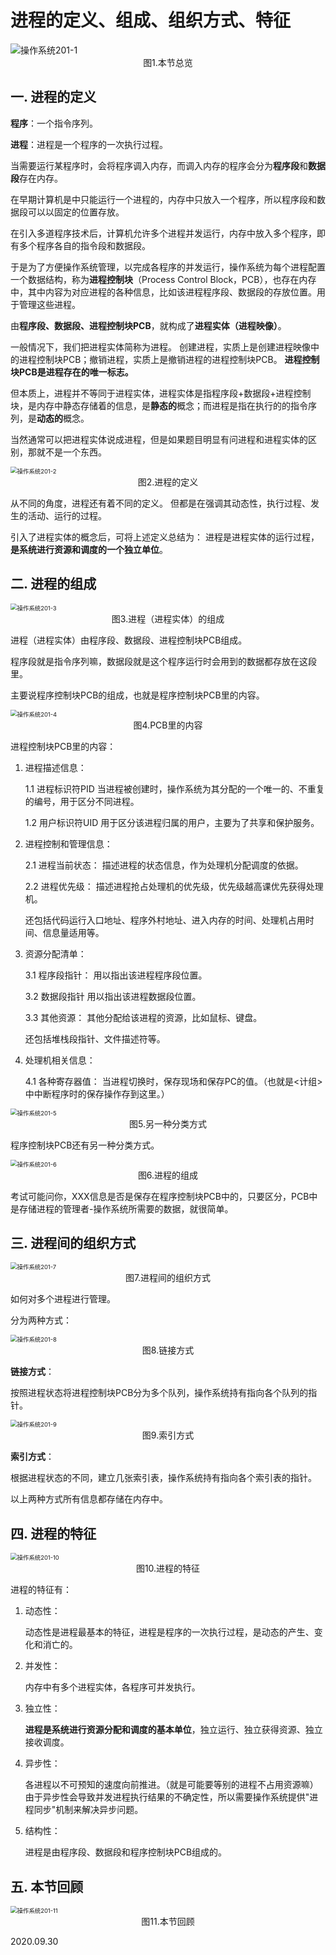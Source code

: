# 进程的定义、组成、组织方式、特征

<img src="操作系统201-1.png" alt="操作系统201-1"  />

<center>图1.本节总览</center>

## 一. 进程的定义

**程序**：一个指令序列。

**进程**：进程是一个程序的一次执行过程。

当需要运行某程序时，会将程序调入内存，而调入内存的程序会分为**程序段**和**数据段**存在内存。

在早期计算机是中只能运行一个进程的，内存中只放入一个程序，所以程序段和数据段可以以固定的位置存放。

在引入多道程序技术后，计算机允许多个进程并发运行，内存中放入多个程序，即有多个程序各自的指令段和数据段。

于是为了方便操作系统管理，以完成各程序的并发运行，操作系统为每个进程配置一个数据结构，称为**进程控制块**（Process Control Block，PCB），也存在内存中，其中内容为对应进程的各种信息，比如该进程程序段、数据段的存放位置。用于管理这些进程。

由**程序段、数据段、进程控制块PCB**，就构成了**进程实体（进程映像）**。

一般情况下，我们把进程实体简称为进程。
创建进程，实质上是创建进程映像中的进程控制块PCB；撤销进程，实质上是撤销进程的进程控制块PCB。
**进程控制块PCB是进程存在的唯一标志。**

但本质上，进程并不等同于进程实体，进程实体是指程序段+数据段+进程控制块，是内存中静态存储着的信息，是**静态的**概念；而进程是指在执行的的指令序列，是**动态的**概念。

当然通常可以把进程实体说成进程，但是如果题目明显有问进程和进程实体的区别，那就不是一个东西。

<img src="操作系统201-2.png" alt="操作系统201-2" style="zoom: 67%;" />

<center>图2.进程的定义</center>

从不同的角度，进程还有着不同的定义。
但都是在强调其动态性，执行过程、发生的活动、运行的过程。

引入了进程实体的概念后，可将上述定义总结为：
进程是进程实体的运行过程，**是系统进行资源和调度的一个独立单位**。

## 二. 进程的组成

<img src="操作系统201-3.png" alt="操作系统201-3" style="zoom:67%;" />

<center>图3.进程（进程实体）的组成</center>

进程（进程实体）由程序段、数据段、进程控制块PCB组成。

程序段就是指令序列嘛，数据段就是这个程序运行时会用到的数据都存放在这段里。

主要说程序控制块PCB的组成，也就是程序控制块PCB里的内容。

<img src="操作系统201-4.png" alt="操作系统201-4" style="zoom:67%;" />

<center>图4.PCB里的内容</center>

进程控制块PCB里的内容：

1. 进程描述信息：

   1.1 进程标识符PID
   	当进程被创建时，操作系统为其分配的一个唯一的、不重复的编号，用于区分不同进程。

   1.2 用户标识符UID
   	用于区分该进程归属的用户，主要为了共享和保护服务。

2. 进程控制和管理信息：

   2.1 进程当前状态：
   	描述进程的状态信息，作为处理机分配调度的依据。

   2.2 进程优先级：
   	描述进程抢占处理机的优先级，优先级越高课优先获得处理机。

   还包括代码运行入口地址、程序外村地址、进入内存的时间、处理机占用时间、信息量适用等。

3. 资源分配清单：

   3.1 程序段指针：
   	用以指出该进程程序段位置。

   3.2 数据段指针
   	用以指出该进程数据段位置。

   3.3 其他资源：
   	其他分配给该进程的资源，比如鼠标、键盘。

   还包括堆栈段指针、文件描述符等。

4. 处理机相关信息：

   4.1 各种寄存器值：
   	当进程切换时，保存现场和保存PC的值。（也就是<计组>中中断程序时的保存操作存到这里。）

<img src="操作系统201-5.png" alt="操作系统201-5" style="zoom:67%;" />

<center>图5.另一种分类方式</center>

程序控制块PCB还有另一种分类方式。

<img src="操作系统201-6.png" alt="操作系统201-6" style="zoom:67%;" />

<center>图6.进程的组成</center>

考试可能问你，XXX信息是否是保存在程序控制块PCB中的，只要区分，PCB中是存储进程的管理者-操作系统所需要的数据，就很简单。

## 三. 进程间的组织方式

<img src="操作系统201-7.png" alt="操作系统201-7" style="zoom:67%;" />

<center>图7.进程间的组织方式</center>

如何对多个进程进行管理。

分为两种方式：

<img src="操作系统201-8.png" alt="操作系统201-8" style="zoom:67%;" />

<center>图8.链接方式</center>

**链接方式**：

按照进程状态将进程控制块PCB分为多个队列，操作系统持有指向各个队列的指针。



<img src="操作系统201-9.png" alt="操作系统201-9" style="zoom:67%;" />

<center>图9.索引方式</center>

**索引方式**：

根据进程状态的不同，建立几张索引表，操作系统持有指向各个索引表的指针。

以上两种方式所有信息都存储在内存中。

## 四. 进程的特征

<img src="操作系统201-10.png" alt="操作系统201-10" style="zoom:67%;" />

<center>图10.进程的特征</center>

进程的特征有：

1. 动态性：

   动态性是进程最基本的特征，进程是程序的一次执行过程，是动态的产生、变化和消亡的。

2. 并发性：

   内存中有多个进程实体，各程序可并发执行。

3. 独立性：

   **进程是系统进行资源分配和调度的基本单位**，独立运行、独立获得资源、独立接收调度。

4. 异步性：

   各进程以不可预知的速度向前推进。（就是可能要等别的进程不占用资源嘛）
   由于异步性会导致并发进程执行结果的不确定性，所以需要操作系统提供"进程同步"机制来解决异步问题。

5. 结构性：

   进程是由程序段、数据段和程序控制块PCB组成的。

## 五. 本节回顾

<img src="操作系统201-11.png" alt="操作系统201-11" style="zoom:67%;" />

<center>图11.本节回顾</center>

2020.09.30